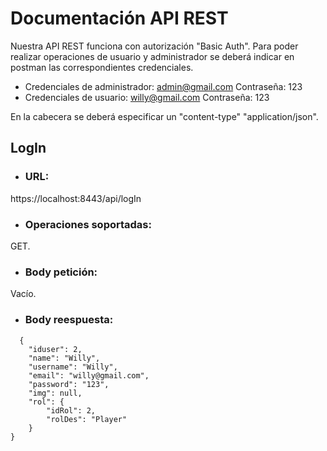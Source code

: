 # Documentación API REST

Nuestra API REST funciona con autorización "Basic Auth". Para poder realizar operaciones de usuario y administrador se deberá indicar en postman las correspondientes credenciales.
- Credenciales de administrador: admin@gmail.com Contraseña: 123
- Credenciales de usuario: willy@gmail.com Contraseña: 123

En la cabecera se deberá especificar un "content-type" "application/json".

## LogIn
* ### URL:
https://localhost:8443/api/logIn
* ### Operaciones soportadas:
GET.
* ### Body petición:
Vacío.
* ### Body reespuesta:
```
  {
    "iduser": 2,
    "name": "Willy",
    "username": "Willy",
    "email": "willy@gmail.com",
    "password": "123",
    "img": null,
    "rol": {
        "idRol": 2,
        "rolDes": "Player"
    }
}
```

